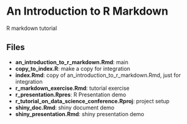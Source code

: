 An Introduction to R Markdown
============

R markdown tutorial

## Files

- **an\_introduction\_to\_r\_markdown.Rmd**: main
- **copy\_to\_index.R**: make a copy for integration
- **index.Rmd**: copy of an\_introduction\_to\_r\_markdown.Rmd, just for integration
- **r\_markdown\_exercise.Rmd**: tutorial exercise
- **r\_presentation.Rpres**: R Presentation demo
- **r\_tutorial\_on\_data\_science\_conference.Rproj**: project setup
- **shiny\_doc.Rmd**: shiny document demo
- **shiny\_presentation.Rmd**: shiny presentation demo

